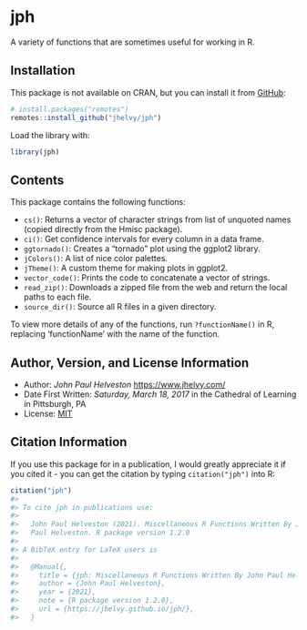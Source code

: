 
<!-- README.md is generated from README.Rmd. Please edit that file -->

# jph

<!-- badges: start -->
<!-- badges: end -->

A variety of functions that are sometimes useful for working in R.

## Installation

This package is not available on CRAN, but you can install it from
[GitHub](https://github.com/jhelvy/jph):

``` r
# install.packages("remotes")
remotes::install_github("jhelvy/jph")
```

Load the library with:

``` r
library(jph)
```

## Contents

This package contains the following functions:

-   `cs()`: Returns a vector of character strings from list of unquoted
    names (copied directly from the Hmisc package).
-   `ci()`: Get confidence intervals for every column in a data frame.
-   `ggtornado()`: Creates a “tornado” plot using the ggplot2 library.
-   `jColors()`: A list of nice color palettes.
-   `jTheme()`: A custom theme for making plots in ggplot2.
-   `vector_code()`: Prints the code to concatenate a vector of strings.
-   `read_zip()`: Downloads a zipped file from the web and return the
    local paths to each file.
-   `source_dir()`: Source all R files in a given directory.

To view more details of any of the functions, run `?functionName()` in
R, replacing ‘functionName’ with the name of the function.

## Author, Version, and License Information

-   Author: *John Paul Helveston* <https://www.jhelvy.com/>
-   Date First Written: *Saturday, March 18, 2017* in the Cathedral of
    Learning in Pittsburgh, PA
-   License: [MIT](https://github.com/jhelvy/jph/blob/master/LICENSE.md)

## Citation Information

If you use this package for in a publication, I would greatly appreciate
it if you cited it - you can get the citation by typing
`citation("jph")` into R:

``` r
citation("jph")
#> 
#> To cite jph in publications use:
#> 
#>   John Paul Helveston (2021). Miscellaneous R Functions Written By John
#>   Paul Helveston. R package version 1.2.0
#> 
#> A BibTeX entry for LaTeX users is
#> 
#>   @Manual{,
#>     title = {jph: Miscellaneous R Functions Written By John Paul Helveston},
#>     author = {John Paul Helveston},
#>     year = {2021},
#>     note = {R package version 1.2.0},
#>     url = {https://jhelvy.github.io/jph/},
#>   }
```
